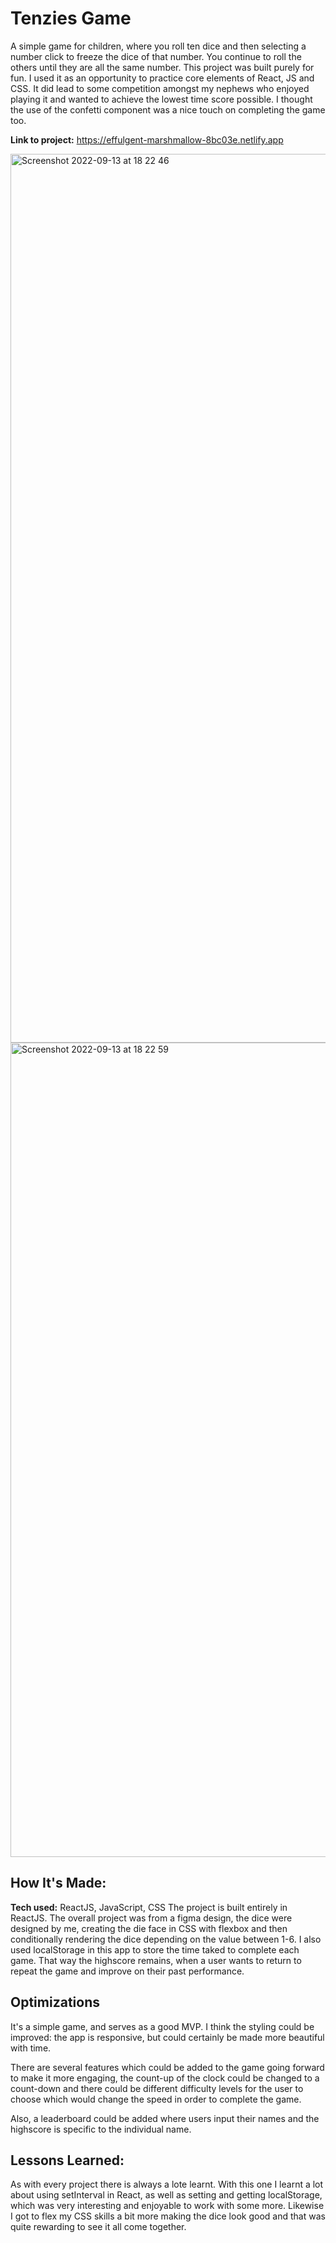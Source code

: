 # Tenzies Game
A simple game for children, where you roll ten dice and then selecting a number click to freeze the dice of that number. You continue to roll the others until they are all the same number.
This project was built purely for fun. I used it as an opportunity to practice core elements of React, JS and CSS. It did lead to some competition amongst my nephews who enjoyed playing it and wanted to achieve the lowest time score possible. I thought the use of the confetti component was a nice touch on completing the game too.

**Link to project:** https://effulgent-marshmallow-8bc03e.netlify.app

<img width="1422" alt="Screenshot 2022-09-13 at 18 22 46" src="https://user-images.githubusercontent.com/88390425/189958660-40382c34-99db-4173-8a00-e9d518fc0397.png">
<img width="1303" alt="Screenshot 2022-09-13 at 18 22 59" src="https://user-images.githubusercontent.com/88390425/189958678-850c837b-8290-4cea-a724-af1120802fec.png">


## How It's Made:

**Tech used:** ReactJS, JavaScript, CSS
The project is built entirely in ReactJS. The overall project was from a figma design, the dice were designed by me, creating the die face in CSS with flexbox and then conditionally rendering the dice depending on the value between 1-6. I also used localStorage in this app to store the time taked to complete each game. That way the highscore remains, when a user wants to return to repeat the game and improve on their past performance.

## Optimizations
It's a simple game, and serves as a good MVP. I think the styling could be improved: the app is responsive, but could certainly be made more beautiful with time.

There are several features which could be added to the game going forward to make it more engaging, the count-up of the clock could be changed to a count-down and there could be different difficulty levels for the user to choose which would change the speed in order to complete the game.

Also, a leaderboard could be added where users input their names and the highscore is specific to the individual name.

## Lessons Learned:
As with every project there is always a lote learnt. With this one I learnt a lot about using setInterval in React, as well as setting and getting localStorage, which was very interesting and enjoyable to work with some more. Likewise I got to flex my CSS skills a bit more making the dice look good and that was quite rewarding to see it all come together.
